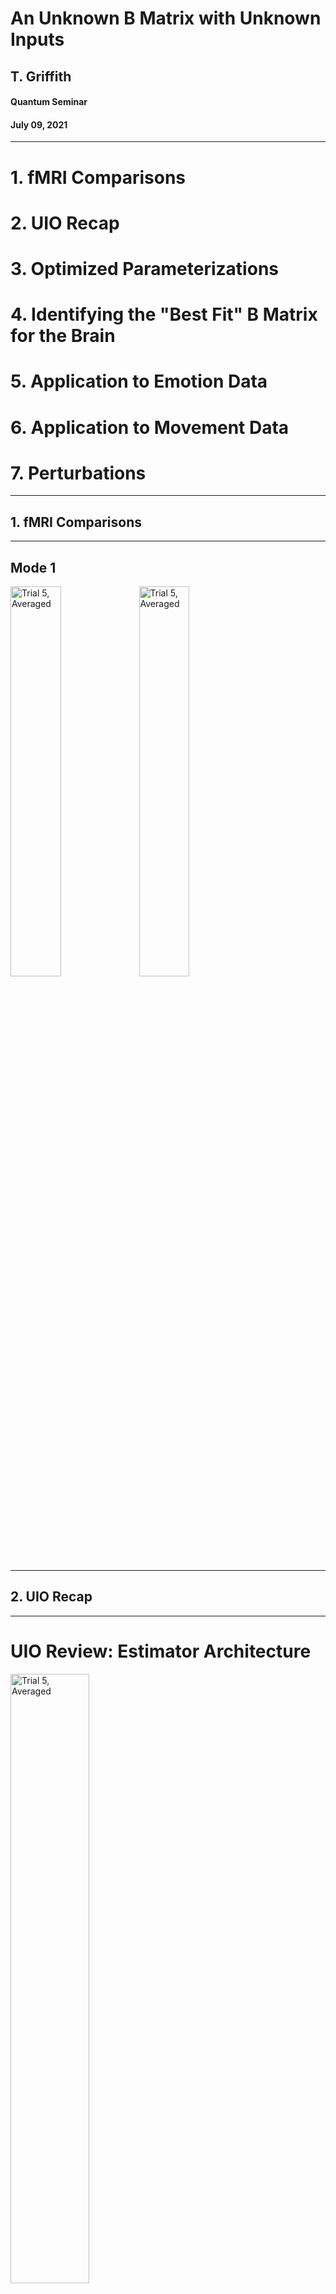 <!-- .slide: data-background="#500000" class="dark" -->

# An Unknown B Matrix with Unknown Inputs

## T. Griffith
#### Quantum Seminar

#### July 09, 2021

---

<!-- .slide: data-background="#ffffff" class="light" -->

# 1. fMRI Comparisons
# 2. UIO Recap
# 3. Optimized Parameterizations
# 4. Identifying the "Best Fit" B Matrix for the Brain
# 5. Application to Emotion Data
# 6. Application to Movement Data
# 7. Perturbations

---

<!-- .slide: data-background="#ffffff" class="light" -->

## 1. fMRI Comparisons

---

<!-- .slide: data-background="#ffffff" class="light" -->

## Mode 1

<img class="plain" src="assets/square_quad_4_361.gif" alt="Trial 5, Averaged" width="40%">
<img class="plain" src="assets/tiled_3_flip.png" alt="Trial 5, Averaged" width="40%">


---

<!-- .slide: data-background="#ffffff" class="light" -->

## 2. UIO Recap

---

<!-- .slide: data-background="#ffffff" class="light" -->

# UIO Review: Estimator Architecture


<img class="plain" src="assets/adapt_est.png" alt="Trial 5, Averaged" width="50%">

---

<!-- .slide: data-background="#ffffff" class="light" -->

# A Polynomial Basis
{$1,x,x^2,x^3,\ldots,x^n$}

$u(t)=1+2t+0.5t^2$

<blockquote cite="http://www.worldwildlife.org/who/index.html">
    In some cases the natural basis functions for $u(t)$ are not clearly defined by the available data. For such cases it is usually effective to use a polynomial spline waveform-model
</blockquote>

<img class="plain" src="assets/poly_basis.png" alt="Trial 5, Averaged" width="50%">

<div style="text-align: right"> <small>Johnson, C. D. (1989, January). Effective techniques for the identification and accommodation of disturbances. In Pros. 3rd Annual NASA/DOD Controls-Structures Interaction (CSI) Technical Conf. (p. 163).</small></div>


---

<!-- .slide: data-background="#ffffff" class="light" -->

# Polynomial Basis Comparison: Fourier 1-300 hz


<img class="plain" src="assets/fourier_EEG.png" alt="Trial 5, Averaged" width="75%">


---

<!-- .slide: data-background="#ffffff" class="light" -->

# Polynomial Basis Comparison: 1-6th 


<img class="plain" src="assets/poly_EEG.png" alt="Trial 5, Averaged" width="75%">


---


<!-- .slide: data-background="#ffffff" class="light" -->

# Some Obscured Assumptions

- $B=I$
 - $\dot{x}=Ax+Bu$
- SIMO 

---

<!-- .slide: data-background="#ffffff" class="light" -->

# A Better B Matrix?
- Alter B to improve modeling error $e_y$
 - Convex Optimization

---

<!-- .slide: data-background="#ffffff" class="light" -->

## 3. Optimized Parameterizations

---

<!-- .slide: data-background="#ffffff" class="light" -->

# Convex Optimization
an optimization problem in which the objective function is a ***convex function*** and the feasible set is a ***convex set***

---

<!-- .slide: data-background="#ffffff" class="light" -->

# the objective function is a ***convex function***
<img class="plain" src="assets/convex_function_ex.png" alt="Trial 5, Averaged" width="75%">

<div style="text-align: right"> <small>
<a href="https://en.wikipedia.org/wiki/Convex_function#/media/File:ConvexFunction.svg">Image Source</a>
</small></div>

---

<!-- .slide: data-background="#ffffff" class="light" -->

# the feasible set is a ***convex set***
<img class="plain" src="assets/convex_set.png" alt="Trial 5, Averaged" width="40%">
<img class="plain" src="assets/not_convex_set.png" alt="Trial 5, Averaged" width="40%">

<div style="text-align: right"> <small>
<a href="https://en.wikipedia.org/wiki/Convex_set">Image Source</a>
</small></div>

---

<!-- .slide: data-background="#ffffff" class="light" -->

# Important Properties of Convex Problems
- every local minimum is a global minimum
- gradient descent converges in polynomial time

---

<!-- .slide: data-background="#ffffff" class="light" -->

## 4. Best Fit B Matricies

---

<!-- .slide: data-background="#ffffff" class="light" -->

# *A* Convex Function for B matrix optimization
- $\min ||y-\hat{y}-C \Delta B \hat{u}||_2$
- ***not*** the only possible minimization

---

<!-- .slide: data-background="#ffffff" class="light" -->

# B Matrix Optimization Example
- 3x3 example
 - $\dot{\hat{x}} = A_m x + B \hat{u}$
 - $A_m \neq A$ 
- ***$\min ||y-\hat{y}-C \Delta B \hat{u}||_2$***
- $B=\begin{bmatrix} 1.2 \\\ 1 \\\ 1.6 \end{bmatrix}$, 
- $B_m=\begin{bmatrix} 1 \\\ 1 \\\ 1 \end{bmatrix}$




---

<!-- .slide: data-background="#ffffff" class="light" -->

# B Matrix Optimization Example
- $\min ||y-\hat{y}-C \Delta B \hat{u}||_2$
- $\Delta B=\begin{bmatrix} 0.18 \\\ 0 \\\ 0.37 \end{bmatrix}$, 
- $B_f=\begin{bmatrix} 1.18 \\\ 1 \\\ 1.37 \end{bmatrix}$

<img class="plain" src="assets/toy_Bopt2.png" alt="Trial 5, Averaged" width="55%">


---

<!-- .slide: data-background="#ffffff" class="light" -->

# B Matrix on EEG Data
<img class="plain" src="assets/Bopt.png" alt="Trial 5, Averaged" width="90%">


---

<!-- .slide: data-background="#ffffff" class="light" -->

# B Matrix on EEG Data
<img class="plain" src="assets/B_ic.jpg" alt="Trial 5, Averaged" width="70%">


---


<!-- .slide: data-background="#ffffff" class="light" -->

# Current models
<img class="plain" src="assets/UIO_opt.jpg" alt="Trial 5, Averaged" width="45%">
<img class="plain" src="assets/Bmap2.png" alt="Trial 5, Averaged" width="45%">


---

<!-- .slide: data-background="#ffffff" class="light" -->

## 5. Application to Emotion Data

---



<!-- .slide: data-background="#ffffff" class="light" -->


## B Matrix on EEG Data: ***Satisfaction (T1)*** 
<img class="plain" src="assets/sat_map.png" alt="Trial 5, Averaged" width="60%">



---

<!-- .slide: data-background="#ffffff" class="light" -->

## B Matrix on EEG Data: ***Surprise (T2)*** 

<img class="plain" src="assets/surp_map.png" alt="Trial 5, Averaged" width="60%">


---

<!-- .slide: data-background="#ffffff" class="light" -->

## B Matrix on EEG Data: ***Fear (T8)*** 

<img class="plain" src="assets/fear_map.png" alt="Trial 5, Averaged" width="60%">



---

<!-- .slide: data-background="#ffffff" class="light" -->

## B Matrix on EEG Data: ***HVHA (T13)*** 

<img class="plain" src="assets/HVHA_map.png" alt="Trial 5, Averaged" width="60%">

---

<!-- .slide: data-background="#ffffff" class="light" -->
## Comparing the same "emotion"

<img class="plain" src="assets/val.jpg" alt="Trial 5, Averaged" width="45%">

<div style="text-align: right"> <small>Mneimne, M., Powers, A. S., Walton, K. E., Kosson, D. S., Fonda, S., & Simonetti, J. (2010). Emotional valence and arousal effects on memory and hemispheric asymmetries. Brain and Cognition, 74(1), 10-17.</small></div>


---

<!-- .slide: data-background="#ffffff" class="light" -->

## B Matrix on EEG Data: ***HVHA*** 

<img class="plain" src="assets/HVHA_map.png" alt="Trial 5, Averaged" width="60%">


---

<!-- .slide: data-background="#ffffff" class="light" -->

## B Matrix on EEG Data: ***HVLA*** 

<img class="plain" src="assets/HVLA_map.png" alt="Trial 5, Averaged" width="60%">


---

<!-- .slide: data-background="#ffffff" class="light" -->

## B Matrix on EEG Data: ***LVHA*** 

<img class="plain" src="assets/LVHA_map.png" alt="Trial 5, Averaged" width="60%">



---

<!-- .slide: data-background="#ffffff" class="light" -->

## B Matrix on EEG Data: ***LVLA***  

<img class="plain" src="assets/LVLA_map.png" alt="Trial 5, Averaged" width="60%">

---

<!-- .slide: data-background="#ffffff" class="light" -->

## B Matrix on EEG Data: ***Avg. Quadrants***  

<img class="plain" src="assets/all_emot_map.png" alt="Trial 5, Averaged" width="60%">

---

<!-- .slide: data-background="#ffffff" class="light" -->

## 6. Application to Movement Data

---

<!-- .slide: data-background="#ffffff" class="light" -->

## B Matrix on EEG Data: ***Left Hand***  

<img class="plain" src="assets/lh_map.png" alt="Trial 5, Averaged" width="60%">

---

<!-- .slide: data-background="#ffffff" class="light" -->

## B Matrix on EEG Data: ***Right Hand***  

<img class="plain" src="assets/rh_map.png" alt="Trial 5, Averaged" width="60%">

---

<!-- .slide: data-background="#ffffff" class="light" -->

## B Matrix on EEG Data: ***Resting***  

<img class="plain" src="assets/rest_map.png" alt="Trial 5, Averaged" width="60%">

---

<!-- .slide: data-background="#ffffff" class="light" -->

## B Matrix on EEG Data: ***All Averages***  

<img class="plain" src="assets/all_hand_map.png" alt="Trial 5, Averaged" width="60%">

---

<!-- .slide: data-background="#ffffff" class="light" -->

## 7. Perturbations (V.)

---

<!-- .slide: data-background="#ffffff" class="light" -->

## Systems with unmodeled dynamics
- $\dot{x}=A_m x + B_m u$
- $y=C_m x$
- b.c. of uncertainty in real parameters:
 - $A_m = A + \sum \delta_i A_i$
 - $B_m = B + \sum \delta_i B_i$
 - $C_m = C+ \sum \delta_i C_i$

---

<!-- .slide: data-background="#ffffff" class="light" -->

## Collect the uncertainty 
- $A_m = A + \sum \delta_i A_i = A+W_2 \Delta W_1$

<img class="plain" src="assets/perturb.png" alt="Trial 5, Averaged" width="60%">

---

<!-- .slide: data-background="#ffffff" class="light" -->

## Simple Example
- $A= \begin{bmatrix} -3 & -2 \\\ 7 & -1 \end{bmatrix}$
- Parametric uncertainty in 2 degrees:
 - $A_1=\begin{bmatrix} -w_1 & w_1 \\\ w_1 & -w_1 \end{bmatrix}$
 - $A_2=\begin{bmatrix} 0 & -w_2 \\\ 2 w_2 & 0 \end{bmatrix}$

- $A_m = A + \delta_1 \begin{bmatrix} -w_1 & w_1 \\\ w_1 & -w_1 \end{bmatrix} + \delta_2 \begin{bmatrix} 0 & -w_2 \\\ 2 w_2 & 0 \end{bmatrix}$
- $A_m = A + \begin{bmatrix} -w_1 & 0 & -w_2 \\\ w_1 & 2 w_2 & 0 \end{bmatrix} \begin{bmatrix} \delta_1 & 0 & 0 \\\ 0 & \delta_2 & 0 \\\ 0 & 0 & \delta_2 \end{bmatrix} \begin{bmatrix} 1 & -1 \\\ 1 & 0 \\\ 0 & 1 \end{bmatrix} $ 

---

<!-- .slide: data-background="#ffffff" class="light" -->

## EEG Example





















